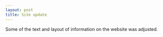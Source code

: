 ```yaml
---
layout: post
title: Site update
---
```


Some of the text and layout of information on the website was adjusted.